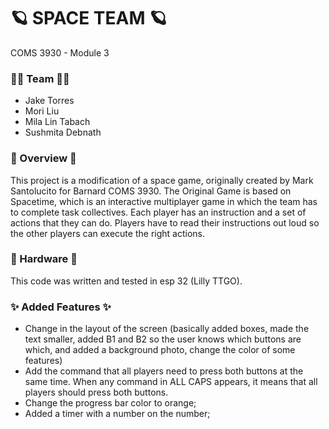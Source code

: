 #  🪐 SPACE TEAM  🪐
COMS 3930 - Module 3


### 🙌🤝 Team 🙌🤝 
- Jake Torres 
- Mori Liu  
- Mila Lin Tabach 
- Sushmita Debnath 

### 🚀 Overview  🚀
This project is a modification of a space game, originally created by Mark Santolucito for Barnard COMS 3930. 
The Original Game is based on Spacetime, which is an interactive multiplayer game in which the team has to complete task collectives. 
Each player has an instruction and a set of actions that they can do. Players have to read their instructions out loud so the other players can execute the right actions. 


### 🔧 Hardware  🔧 
This code was written and tested in esp 32 (Lilly TTGO). 

### ✨ Added Features  ✨
- Change in the layout of the screen (basically added boxes, made the text smaller, added B1 and B2 so the user knows which buttons are which, and added a background photo, change the color of some features)
- Add the command that all players need to press both buttons at the same time. When any command in ALL CAPS appears, it means that all players should press both buttons. 
- Change the progress bar color to orange;
- Added a timer with a number on the number;

